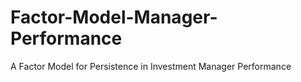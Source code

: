 # Factor-Model-Manager-Performance
A Factor Model for Persistence in Investment Manager Performance
